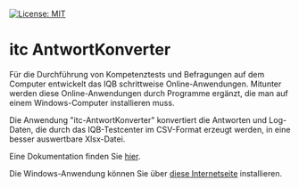 [![License: MIT](https://img.shields.io/badge/License-MIT-yellow.svg?style=flat-square)](https://opensource.org/licenses/MIT)

# itc AntwortKonverter

Für die Durchführung von Kompetenztests und Befragungen auf dem Computer 
entwickelt das IQB schrittweise Online-Anwendungen. Mitunter werden diese 
Online-Anwendungen durch Programme ergänzt, die man auf einem Windows-Computer 
installieren muss. 

Die Anwendung "itc-AntwortKonverter" konvertiert die Antworten 
und Log-Daten, die durch das IQB-Testcenter im CSV-Format erzeugt werden, in eine 
besser auswertbare Xlsx-Datei.

Eine Dokumentation finden Sie [hier](docs/manual.md).

Die Windows-Anwendung können Sie über [diese Internetseite](https://www.iqb.hu-berlin.de/institut/ab/it/itc-AntwortKonverter) installieren.